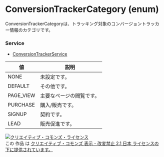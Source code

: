 # ConversionTrackerCategory (enum)
ConversionTrackerCategoryは、トラッキング対象のコンバージョントラッカー情報のカテゴリです。
### Service
+ [ConversionTrackerService](../services/ConversionTrackerService.md)

| 値 | 説明 | 
|---|---|
| NONE| 未設定です。 |
| DEFAULT| その他です。 |
| PAGE_VIEW| 主要なページの閲覧です。 |
| PURCHASE| 購入/販売です。 |
| SIGNUP| 契約です。 |
| LEAD| 販売促進です。 |
<a rel="license" href="http://creativecommons.org/licenses/by-nd/2.1/jp/"><img alt="クリエイティブ・コモンズ・ライセンス" style="border-width:0" src="https://i.creativecommons.org/l/by-nd/2.1/jp/88x31.png" /></a><br />この 作品 は <a rel="license" href="http://creativecommons.org/licenses/by-nd/2.1/jp/">クリエイティブ・コモンズ 表示 - 改変禁止 2.1 日本 ライセンスの下に提供されています。</a>
